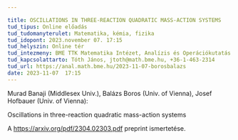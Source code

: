 ```yaml
---

title: OSCILLATIONS IN THREE-REACTION QUADRATIC MASS-ACTION SYSTEMS
tud_tipus: Online előadás
tud_tudomanyterulet: Matematika, kémia, fizika
tud_idopont: 2023.november 07. 17:15
tud_helyszin: Online tér
tud_intezmeny: BME TTK Matematika Intézet, Analízis és Operációkutatás Tanszék
tud_kapcsolattarto: Tóth János, jtoth@math.bme.hu, +36-1-463-2314
tud_url: https://anal.math.bme.hu/2023-11-07-borosbalazs
date: 2023-11-07  17:15
---
```

Murad Banaji (Middlesex Univ.), Balázs Boros (Univ. of Vienna), Josef Hofbauer (Univ. of Vienna):

Oscillations in three-reaction quadratic mass-action systems

A https://arxiv.org/pdf/2304.02303.pdf preprint ismertetése.
